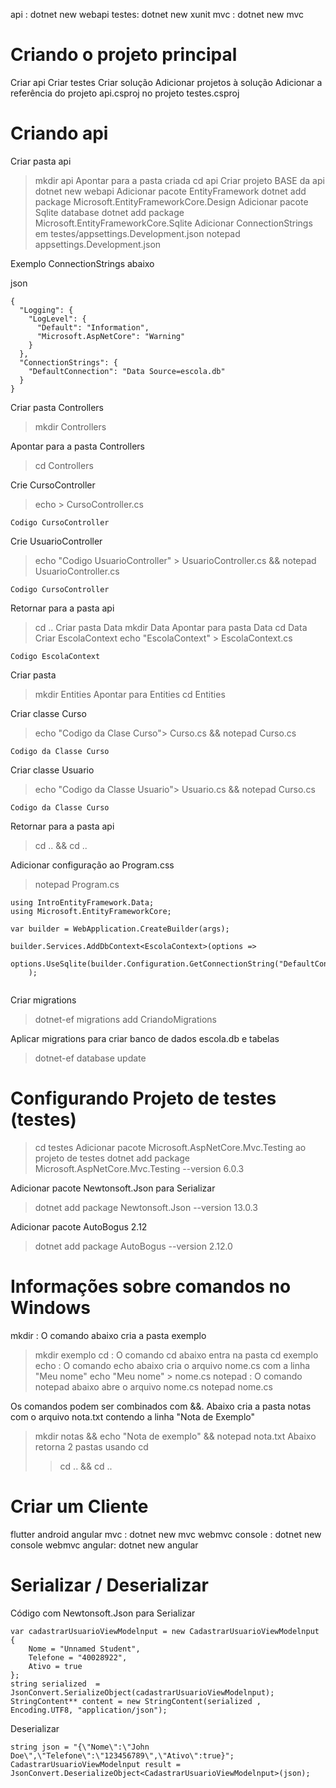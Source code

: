 api : dotnet new webapi
testes: dotnet new xunit
mvc : dotnet new mvc

# Criando o projeto principal
Criar api
Criar testes
Criar solução
Adicionar projetos à solução
Adicionar a referência do projeto api.csproj no projeto testes.csproj


# Criando api
Criar pasta api
> mkdir api
Apontar para a pasta criada
> cd api
Criar projeto BASE da api
> dotnet new webapi
Adicionar pacote EntityFramework
> dotnet add package Microsoft.EntityFrameworkCore.Design
Adicionar pacote Sqlite database
> dotnet add package Microsoft.EntityFrameworkCore.Sqlite
Adicionar ConnectionStrings em testes/appsettings.Development.json
> notepad appsettings.Development.json

Exemplo ConnectionStrings abaixo 

json
```
{
  "Logging": {
    "LogLevel": {
      "Default": "Information",
      "Microsoft.AspNetCore": "Warning"
    }
  },
  "ConnectionStrings": {
    "DefaultConnection": "Data Source=escola.db"
  }
}

```

Criar pasta Controllers
> mkdir Controllers

Apontar para a pasta Controllers
> cd Controllers

Crie CursoController
> echo > CursoController.cs

```
Codigo CursoController
```
Crie UsuarioController
> echo "Codigo UsuarioController" > UsuarioController.cs && notepad UsuarioController.cs

```
Codigo CursoController
```

Retornar para a pasta api
> cd ..
Criar pasta Data
> mkdir Data
Apontar para pasta Data
> cd Data
Criar EscolaContext
> echo "EscolaContext" > EscolaContext.cs 
```
Codigo EscolaContext
```

Criar pasta
> mkdir Entities
Apontar para Entities
> cd Entities

Criar classe Curso
> echo "Codigo da Clase Curso"> Curso.cs && notepad Curso.cs
```
Codigo da Classe Curso
```
Criar classe Usuario
> echo "Codigo da Classe Usuario"> Usuario.cs && notepad Curso.cs
```
Codigo da Classe Curso
```

Retornar para a pasta api
> cd .. && cd ..

Adicionar configuração ao Program.css
> notepad Program.cs

```
using IntroEntityFramework.Data;
using Microsoft.EntityFrameworkCore;

var builder = WebApplication.CreateBuilder(args);

builder.Services.AddDbContext<EscolaContext>(options =>
    options.UseSqlite(builder.Configuration.GetConnectionString("DefaultConnection"))
    );


```

Criar migrations
> dotnet-ef migrations add CriandoMigrations

Aplicar migrations para criar banco de dados escola.db e tabelas
> dotnet-ef database update

# Configurando Projeto de testes (testes)
> cd testes
Adicionar pacote Microsoft.AspNetCore.Mvc.Testing ao projeto de testes
> dotnet add package Microsoft.AspNetCore.Mvc.Testing --version 6.0.3

Adicionar pacote Newtonsoft.Json para Serializar
> dotnet add package Newtonsoft.Json --version 13.0.3

Adicionar pacote AutoBogus 2.12
> dotnet add package AutoBogus --version 2.12.0


# Informações sobre comandos no Windows
mkdir : O comando abaixo cria a pasta exemplo
> mkdir exemplo
cd : O comando cd abaixo entra na pasta
> cd exemplo
echo : O comando echo abaixo cria o arquivo nome.cs com a linha "Meu nome"
> echo "Meu nome" > nome.cs
notepad : O comando notepad abaixo abre o arquivo nome.cs
> notepad nome.cs

Os comandos podem ser combinados com &&. Abaixo cria a pasta notas com o arquivo nota.txt contendo a linha "Nota de Exemplo"
> mkdir notas && echo "Nota de exemplo" && notepad nota.txt
Abaixo retorna 2 pastas usando cd
>> cd .. && cd ..


# Criar um Cliente
flutter
android
angular
mvc : dotnet new mvc
webmvc console : dotnet new console
webmvc angular: dotnet new angular




# Serializar / Deserializar

Código com Newtonsoft.Json para Serializar
```
var cadastrarUsuarioViewModelnput = new CadastrarUsuarioViewModelnput
{
    Nome = "Unnamed Student",
    Telefone = "40028922",
    Ativo = true
};
string serialized  = JsonConvert.SerializeObject(cadastrarUsuarioViewModelnput);
StringContent** content = new StringContent(serialized , Encoding.UTF8, "application/json");
```

Deserializar
```
string json = "{\"Nome\":\"John Doe\",\"Telefone\":\"123456789\",\"Ativo\":true}";
CadastrarUsuarioViewModelnput result = JsonConvert.DeserializeObject<CadastrarUsuarioViewModelnput>(json);
```
